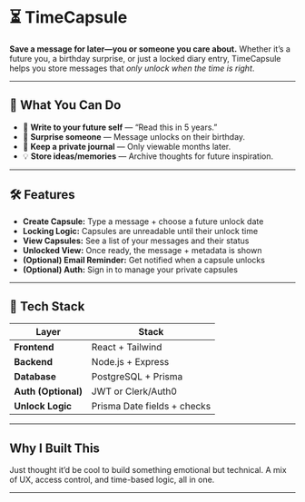 # ⏳ TimeCapsule

**Save a message for later—you or someone you care about.**
Whether it’s a future you, a birthday surprise, or just a locked diary entry, TimeCapsule helps you store messages that *only unlock when the time is right*.

---

## 🌟 What You Can Do

* 💌 **Write to your future self** — “Read this in 5 years.”
* 🎉 **Surprise someone** — Message unlocks on their birthday.
* 🔐 **Keep a private journal** — Only viewable months later.
* 💡 **Store ideas/memories** — Archive thoughts for future inspiration.

---

## 🛠 Features

* **Create Capsule:** Type a message + choose a future unlock date
* **Locking Logic:** Capsules are unreadable until their unlock time
* **View Capsules:** See a list of your messages and their status
* **Unlocked View:** Once ready, the message + metadata is shown
* **(Optional) Email Reminder:** Get notified when a capsule unlocks
* **(Optional) Auth:** Sign in to manage your private capsules

---

## 🧱 Tech Stack

| Layer               | Stack                       |
| ------------------- | --------------------------- |
| **Frontend**        | React + Tailwind            |
| **Backend**         | Node.js + Express           |
| **Database**        | PostgreSQL + Prisma         |
| **Auth (Optional)** | JWT or Clerk/Auth0          |
| **Unlock Logic**    | Prisma Date fields + checks |

---

## Why I Built This

Just thought it’d be cool to build something emotional but technical. A mix of UX, access control, and time-based logic, all in one.

---

